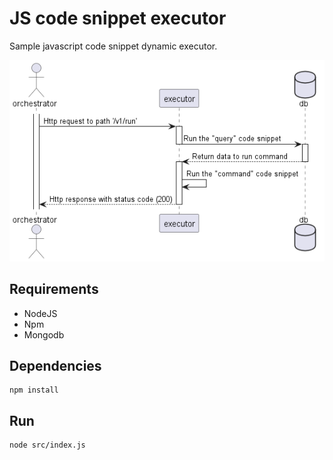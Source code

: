 # JS code snippet executor
Sample javascript code snippet dynamic executor.

![Sequence diagram](./out/sequence-diagram/JS%20code%20snippet%20executor.png?raw=true "Sequence diagram")

## Requirements
* NodeJS
* Npm
* Mongodb

## Dependencies
```
npm install
```

## Run
```
node src/index.js
``` 
